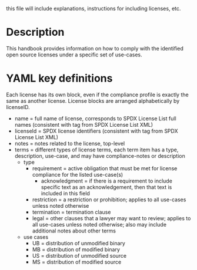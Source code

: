 this file will include explanations, instructions for including licenses, etc. 

# Description
  This handbook provides information on how to comply with the identified open source licenses under a specific set of use-cases.

# YAML key definitions
Each license has its own block, even if the compliance profile is exactly the same as another license. License blocks are arranged alphabetically by licenseID.

* name = full name of license, corresponds to SPDX License List full names (consistent with tag from SPDX License List XML) 
* licenseId = SPDX license identifiers (consistent with tag from SPDX License List XML) 
* notes = notes related to the license, top-level
* terms = different types of license terms, each term item has a type, description, use-case, and may have compliance-notes or description
  * type
    * requirement = active obligation that must be met for license compliance for the listed use-case(s)
      * acknowledgment = if there is a requirement to include specific text as an acknowledgement, then that text is included in this field
    * restriction = a restriction or prohibition; applies to all use-cases unless noted otherwise
    * termination = termination clause 
    * legal = other clauses that a lawyer may want to review; applies to all use-cases unless noted otherwise; also may include additional notes about other terms
  * use cases
    * UB = distribution of unmodified binary
    * MB = distribution of modified binary
    * US = distribution of unmodified source
    * MS = distribution of modified source
